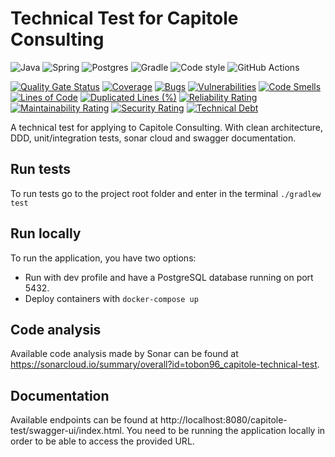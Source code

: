 # Technical Test for Capitole Consulting

![Java](https://img.shields.io/badge/Java-ED8B00?style=for-the-badge&logo=java&logoColor=white)
![Spring](https://img.shields.io/badge/Spring-6DB33F?logo=spring&logoColor=white&style=for-the-badge)
![Postgres](https://img.shields.io/badge/PostgreSQL-316192?style=for-the-badge&logo=postgresql&logoColor=white)
![Gradle](https://img.shields.io/badge/Gradle-02303A.svg?style=for-the-badge&logo=Gradle&logoColor=white)
![Code style](https://img.shields.io/badge/Code%20style-Google-lightgray?style=for-the-badge&logo=Google)
![GitHub Actions](https://img.shields.io/badge/github%20actions-%232671E5.svg?style=for-the-badge&logo=githubactions&logoColor=white)

[![Quality Gate Status](https://sonarcloud.io/api/project_badges/measure?project=tobon96_capitole-technical-test&metric=alert_status)](https://sonarcloud.io/summary/new_code?id=tobon96_capitole-technical-test)
[![Coverage](https://sonarcloud.io/api/project_badges/measure?project=tobon96_capitole-technical-test&metric=coverage)](https://sonarcloud.io/summary/new_code?id=tobon96_capitole-technical-test)
[![Bugs](https://sonarcloud.io/api/project_badges/measure?project=tobon96_capitole-technical-test&metric=bugs)](https://sonarcloud.io/summary/new_code?id=tobon96_capitole-technical-test)
[![Vulnerabilities](https://sonarcloud.io/api/project_badges/measure?project=tobon96_capitole-technical-test&metric=vulnerabilities)](https://sonarcloud.io/summary/new_code?id=tobon96_capitole-technical-test)
[![Code Smells](https://sonarcloud.io/api/project_badges/measure?project=tobon96_capitole-technical-test&metric=code_smells)](https://sonarcloud.io/summary/new_code?id=tobon96_capitole-technical-test)
[![Lines of Code](https://sonarcloud.io/api/project_badges/measure?project=tobon96_capitole-technical-test&metric=ncloc)](https://sonarcloud.io/summary/new_code?id=tobon96_capitole-technical-test)
[![Duplicated Lines (%)](https://sonarcloud.io/api/project_badges/measure?project=tobon96_capitole-technical-test&metric=duplicated_lines_density)](https://sonarcloud.io/summary/new_code?id=tobon96_capitole-technical-test)
[![Reliability Rating](https://sonarcloud.io/api/project_badges/measure?project=tobon96_capitole-technical-test&metric=reliability_rating)](https://sonarcloud.io/summary/new_code?id=tobon96_capitole-technical-test)
[![Maintainability Rating](https://sonarcloud.io/api/project_badges/measure?project=tobon96_capitole-technical-test&metric=sqale_rating)](https://sonarcloud.io/summary/new_code?id=tobon96_capitole-technical-test)
[![Security Rating](https://sonarcloud.io/api/project_badges/measure?project=tobon96_capitole-technical-test&metric=security_rating)](https://sonarcloud.io/summary/new_code?id=tobon96_capitole-technical-test)
[![Technical Debt](https://sonarcloud.io/api/project_badges/measure?project=tobon96_capitole-technical-test&metric=sqale_index)](https://sonarcloud.io/summary/new_code?id=tobon96_capitole-technical-test) 

A technical test for applying to Capitole Consulting.
With clean architecture, DDD, unit/integration tests, sonar cloud and swagger documentation.

## Run tests
To run tests go to the project root folder and enter in the terminal `./gradlew test`

## Run locally
To run the application, you have two options:
- Run with dev profile and have a PostgreSQL database running on port 5432.
- Deploy containers with `docker-compose up`

## Code analysis
Available code analysis made by Sonar can be found at https://sonarcloud.io/summary/overall?id=tobon96_capitole-technical-test.

## Documentation
Available endpoints can be found at http://localhost:8080/capitole-test/swagger-ui/index.html. You need
to be running the application locally in order to be able to access the provided URL.